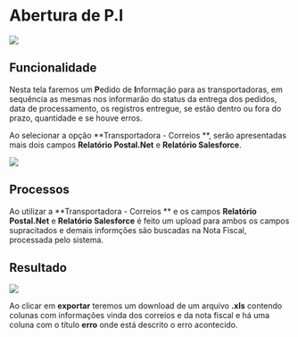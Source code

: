 # Abertura de P.I

![](http://developers.connectparts.com.br/imagens/AberturaDePI01.png)

## Funcionalidade

Nesta tela faremos um **P**edido de **I**nformação para as transportadoras, em sequência as mesmas nos informarão do status da entrega dos pedidos, data de processamento, os registros entregue, se estão dentro ou fora do prazo, quantidade e se houve erros.

Ao selecionar a opção **Transportadora - Correios **, serão apresentadas mais dois campos **Relatório Postal.Net** e **Relatório Salesforce**.

![](http://developers.connectparts.com.br/imagens/AberturaDePI03.png)

## Processos

Ao utilizar a **Transportadora - Correios ** e os campos **Relatório Postal.Net** e **Relatório Salesforce** é feito um upload para ambos os campos supracitados e demais informções são buscadas na Nota Fiscal, processada pelo sistema.

## Resultado

![](http://developers.connectparts.com.br/imagens/AberturaDePI02.png)

Ao clicar em **exportar** teremos um download de um arquivo **.xls** contendo colunas com informações vinda dos correios e da nota fiscal e há uma coluna com o título **erro** onde está descrito o erro acontecido.

